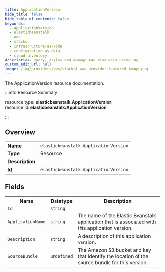 ```yaml
---
title: ApplicationVersion
hide_title: false
hide_table_of_contents: false
keywords:
  - ApplicationVersion
  - elasticbeanstalk
  - aws
  - stackql
  - infrastructure-as-code
  - configuration-as-data
  - cloud inventory
description: Query, deploy and manage AWS resources using SQL
custom_edit_url: null
image: /img/providers/aws/stackql-aws-provider-featured-image.png
---
```

The ApplicationVersion resource documentation.

:::info Resource Summary

<div class="row">
<div class="providerDocColumn">
<span>resource type:&nbsp;<b>elasticbeanstalk.ApplicationVersion</b></span><br />
<span>resource id:&nbsp;<b>elasticbeanstalk:ApplicationVersion</b></span><br />
</div>
</div>

:::

## Overview
<table><tbody>
<tr><td><b>Name</b></td><td><code>elasticbeanstalk.ApplicationVersion</code></td></tr>
<tr><td><b>Type</b></td><td>Resource</td></tr>
<tr><td><b>Description</b></td><td></td></tr>
<tr><td><b>Id</b></td><td><code>elasticbeanstalk:ApplicationVersion</code></td></tr>
</tbody></table>

## Fields
<table><tbody>
<tr><th>Name</th><th>Datatype</th><th>Description</th></tr>
<tr><td><code>Id</code></td><td><code>string</code></td><td></td></tr><tr><td><code>ApplicationName</code></td><td><code>string</code></td><td>The name of the Elastic Beanstalk application that is associated with this application version. </td></tr><tr><td><code>Description</code></td><td><code>string</code></td><td>A description of this application version.</td></tr><tr><td><code>SourceBundle</code></td><td><code>undefined</code></td><td>The Amazon S3 bucket and key that identify the location of the source bundle for this version. </td></tr>
</tbody></table>